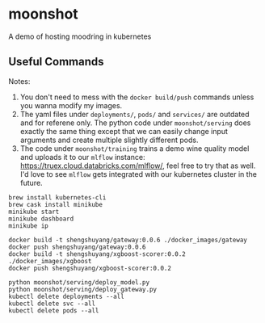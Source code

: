 # moonshot
A demo of hosting moodring in kubernetes

## Useful Commands

Notes:

1. You don't need to mess with the `docker build/push` commands unless you wanna modify my images.
2. The yaml files under `deployments/`, `pods/` and `services/` are outdated and for referene only.
   The python code under `moonshot/serving` does exactly the same thing except that we can easily
   change input arguments and create multiple slightly different pods.
3. The code under `moonshot/training` trains a demo wine quality model and uploads it to our `mlflow`
   instance: https://truex.cloud.databricks.com/mlflow/, feel free to try that as well. I'd love to
   see `mlflow` gets integrated with our kubernetes cluster in the future.

```
brew install kubernetes-cli
brew cask install minikube
minikube start
minikube dashboard
minikube ip

docker build -t shengshuyang/gateway:0.0.6 ./docker_images/gateway
docker push shengshuyang/gateway:0.0.6
docker build -t shengshuyang/xgboost-scorer:0.0.2 ./docker_images/xgboost
docker push shengshuyang/xgboost-scorer:0.0.2

python moonshot/serving/deploy_model.py
python moonshot/serving/deploy_gateway.py
kubectl delete deployments --all
kubectl delete svc --all
kubectl delete pods --all
```
